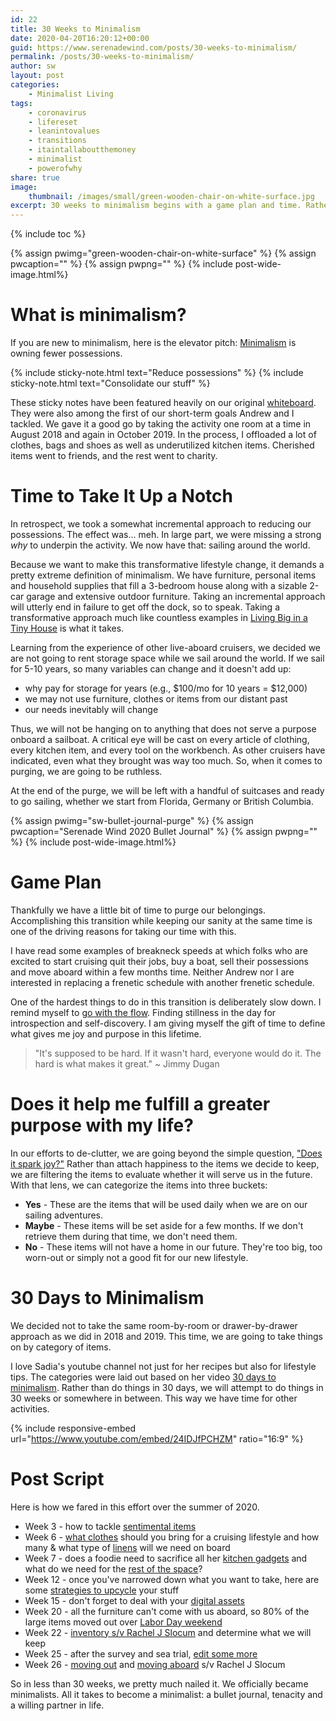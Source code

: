```yaml
---
id: 22
title: 30 Weeks to Minimalism
date: 2020-04-20T16:20:12+00:00
guid: https://www.serenadewind.com/posts/30-weeks-to-minimalism/
permalink: /posts/30-weeks-to-minimalism/
author: sw
layout: post
categories:
    - Minimalist Living
tags:
    - coronavirus
    - lifereset
    - leanintovalues
    - transitions
    - itaintallaboutthemoney
    - minimalist
    - powerofwhy
share: true
image:
    thumbnail: /images/small/green-wooden-chair-on-white-surface.jpg 
excerpt: 30 weeks to minimalism begins with a game plan and time. Rather than replace a busy schedule with another busy schedule, give yourself time. Find stillness in the day for introspection and self-discovery. 
---
```

{% include toc %}

{% assign pwimg="green-wooden-chair-on-white-surface" %}
{% assign pwcaption="" %}
{% assign pwpng="" %}
{% include post-wide-image.html%}

# What is minimalism?

If you are new to minimalism, here is the elevator pitch: [Minimalism](https://www.becomingminimalist.com/what-is-minimalism/ "Becoming Minimalist") is owning fewer possessions.

{% include sticky-note.html text="Reduce possessions" %}
{% include sticky-note.html text="Consolidate our stuff" %}

These sticky notes have been featured heavily on our original [whiteboard](https://www.serenadewind.com/posts/time-to-go-to-the-whiteboard/ "Time to go to the whiteboard"). They were also among the first of our short-term goals Andrew and I tackled. We gave it a good go by taking the activity one room at a time in August 2018 and again in October 2019. In the process, I offloaded a lot of clothes, bags and shoes as well as underutilized kitchen items. Cherished items went to friends, and the rest went to charity.

# Time to Take It Up a Notch

In retrospect, we took a somewhat incremental approach to reducing our possessions. The effect was... meh. In large part, we were missing a strong _why_ to underpin the activity. We now have that: sailing around the world.

Because we want to make this transformative lifestyle change, it demands a pretty extreme definition of minimalism. We have furniture, personal items and household supplies that fill a 3-bedroom house along with a sizable 2-car garage and extensive outdoor furniture. Taking an incremental approach will utterly end in failure to get off the dock, so to speak. Taking a transformative approach much like countless examples in [Living Big in a Tiny House](https://www.youtube.com/channel/UCoNTMWgGuXtGPLv9UeJZwBw "Living Big in a Tiny House") is what it takes.

Learning from the experience of other live-aboard cruisers, we decided we are not going to rent storage space while we sail around the world. If we sail for 5-10 years, so many variables can change and it doesn't add up:

-   why pay for storage for years (e.g., $100/mo for 10 years = $12,000)
-   we may not use furniture, clothes or items from our distant past
-   our needs inevitably will change

Thus, we will not be hanging on to anything that does not serve a purpose onboard a sailboat. A critical eye will be cast on every article of clothing, every kitchen item, and every tool on the workbench. As other cruisers have indicated, even what they brought was way too much. So, when it comes to purging, we are going to be ruthless.

At the end of the purge, we will be left with a handful of suitcases and ready to go sailing, whether we start from Florida, Germany or British Columbia.

{% assign pwimg="sw-bullet-journal-purge" %}
{% assign pwcaption="Serenade Wind 2020 Bullet Journal" %}
{% assign pwpng="" %}
{% include post-wide-image.html%}

# Game Plan

Thankfully we have a little bit of time to purge our belongings. Accomplishing this transition while keeping our sanity at the same time is one of the driving reasons for taking our time with this.

I have read some examples of breakneck speeds at which folks who are excited to start cruising quit their jobs, buy a boat, sell their possessions and move aboard within a few months time. Neither Andrew nor I are interested in replacing a frenetic schedule with another frenetic schedule.

One of the hardest things to do in this transition is deliberately slow down. I remind myself to [go with the flow](https://serenadewind.com/relationships/going-with-the-flow/ "Going with the Flow"). Finding stillness in the day for introspection and self-discovery. I am giving myself the gift of time to define what gives me joy and purpose in this lifetime.

>"It's supposed to be hard. If it wasn't hard, everyone would do it. The hard is what makes it great." ~ Jimmy Dugan

# Does it help me fulfill a greater purpose with my life?

In our efforts to de-clutter, we are going beyond the simple question, ["Does it spark joy?"](https://www.becomingminimalist.com/does-it-spark-joy-is-the-wrong-decluttering-question/ "Does it spark joy is the wrong decluttering question") Rather than attach happiness to the items we decide to keep, we are filtering the items to evaluate whether it will serve us in the future. With that lens, we can categorize the items into three buckets:

- **Yes** - These are the items that will be used daily when we are on our sailing adventures.
- **Maybe** - These items will be set aside for a few months. If we don't retrieve them during that time, we don't need them.
- **No** - These items will not have a home in our future. They're too big, too worn-out or simply not a good fit for our new lifestyle.

# 30 Days to Minimalism

We decided not to take the same room-by-room or drawer-by-drawer approach as we did in 2018 and 2019. This time, we are going to take things on by category of items. 

I love Sadia's youtube channel not just for her recipes but also for lifestyle tips. The categories were laid out based on her video [30 days to minimalism](https://www.youtube.com/watch?v=24IDJfPCHZM "30 days to minimalism"). Rather than do things in 30 days, we will attempt to do things in 30 weeks or somewhere in between. This way we have time for other activities.

{% include responsive-embed url="https://www.youtube.com/embed/24IDJfPCHZM" ratio="16:9" %}

# Post Script

Here is how we fared in this effort over the summer of 2020.

 - Week 3 - how to tackle [sentimental items](/posts/throw-back/)
 - Week 6 - [what clothes](posts/packing-light/) should you bring for a cruising lifestyle and how many & what type of [linens](/posts/boat-head/) will we need on board 
 - Week 7 - does a foodie need to sacrifice all her [kitchen gadgets](/posts/sea-foodie/) and what do we need for the [rest of the space](/posts/sea-foodie/)?
 - Week 12 - once you've narrowed down what you want to take, here are some [strategies to upcycle](/posts/matching-gifts/) your stuff
 - Week 15 - don't forget to deal with your [digital assets](/posts/shutterbug/)
 - Week 20 - all the furniture can't come with us aboard, so 80% of the large items moved out over [Labor Day weekend](/posts/talk-like-a-pirate/)
 - Week 22 - [inventory s/v Rachel J Slocum](/posts/survey-sea-trial-part-4/) and determine what we will keep
 - Week 25 - after the survey and sea trial, [edit some more](/posts/harriet-rachel/) 
 - Week 26 - [moving out](/posts/mini-me/) and [moving aboard](/posts/all-aboard/) s/v Rachel J Slocum 

So in less than 30 weeks, we pretty much nailed it. We officially became minimalists. All it takes to become a minimalist: a bullet journal, tenacity and a willing partner in life. 

